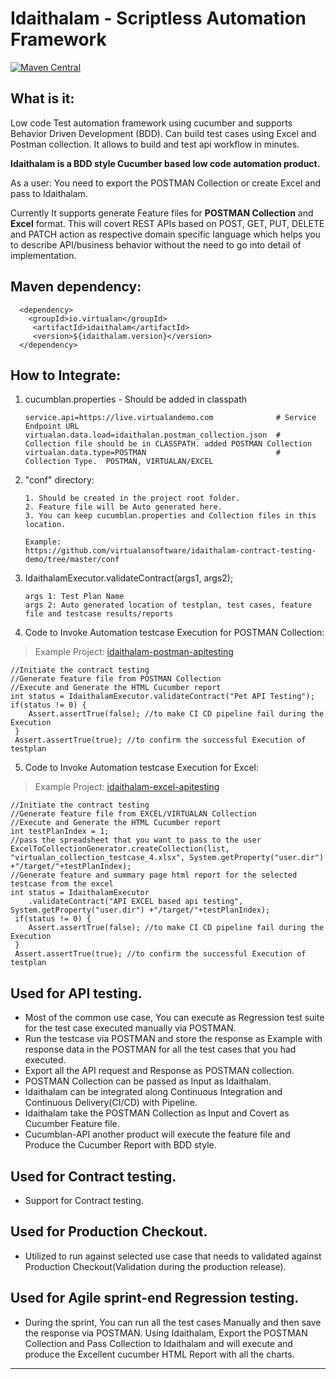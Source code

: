 # Idaithalam - Scriptless Automation Framework

[![Maven Central](https://img.shields.io/maven-central/v/io.virtualan/idaithalam.svg?label=Maven%20Central)](https://search.maven.org/search?q=g:%22io.virtualan%22%20AND%20a:%22idaithalam%22) 
                          
## What is it:

Low code Test automation framework using cucumber and supports Behavior Driven Development (BDD). Can build test cases using Excel and Postman collection. It allows to build and test api workflow in minutes. 

**Idaithalam is a BDD style Cucumber based low code automation product.**

As a user: You need to export the POSTMAN Collection or create Excel and pass to Idaithalam. 

Currently It supports generate Feature files for **POSTMAN Collection** and  **Excel** format. 
This will covert REST APIs based on POST, GET, PUT, DELETE and PATCH action as respective domain specific language which helps you to describe API/business behavior without the need to go into detail of implementation. 

 ## Maven dependency:
  
  ```mvn 
    <dependency>
      <groupId>io.virtualan</groupId>
       <artifactId>idaithalam</artifactId>
       <version>${idaithalam.version}</version>
    </dependency>
  ```  

## How to Integrate: 

1. cucumblan.properties  - Should be added in classpath

    ```
    service.api=https://live.virtualandemo.com              # Service Endpoint URL
    virtualan.data.load=idaithalan.postman_collection.json  # Collection file should be in CLASSPATH. added POSTMAN Collection  
    virtualan.data.type=POSTMAN                             # Collection Type.  POSTMAN, VIRTUALAN/EXCEL
    ```
2.  "conf" directory: 

    ``` 
    1. Should be created in the project root folder. 
    2. Feature file will be Auto generated here. 
    3. You can keep cucumblan.properties and Collection files in this location.

    Example: 
    https://github.com/virtualansoftware/idaithalam-contract-testing-demo/tree/master/conf 
    ```
3. IdaithalamExecutor.validateContract(args1, args2);

    ```
    args 1: Test Plan Name  
    args 2: Auto generated location of testplan, test cases, feature file and testcase results/reports 
    ```

4. Code to Invoke Automation testcase Execution for POSTMAN Collection:
> Example Project: [idaithalam-postman-apitesting](https://github.com/virtualansoftware/idaithalam/tree/master/samples/idaithalam-postmancoll-apitesting)
```
//Initiate the contract testing
//Generate feature file from POSTMAN Collection
//Execute and Generate the HTML Cucumber report
int status = IdaithalamExecutor.validateContract("Pet API Testing");
if(status != 0) {
    Assert.assertTrue(false); //to make CI CD pipeline fail during the Execution
 }
 Assert.assertTrue(true); //to confirm the successful Execution of testplan
```

5. Code to Invoke Automation testcase Execution for Excel:
> Example Project: [idaithalam-excel-apitesting](https://github.com/virtualansoftware/idaithalam/tree/master/samples/idaithalam-excel-apitesting)
```
//Initiate the contract testing
//Generate feature file from EXCEL/VIRTUALAN Collection
//Execute and Generate the HTML Cucumber report
int testPlanIndex = 1;
//pass the spreadsheet that you want to pass to the user
ExcelToCollectionGenerator.createCollection(list, "virtualan_collection_testcase_4.xlsx", System.getProperty("user.dir") +"/target/"+testPlanIndex);
//Generate feature and summary page html report for the selected testcase from the excel
int status = IdaithalamExecutor
    .validateContract("API EXCEL based api testing", System.getProperty("user.dir") +"/target/"+testPlanIndex);
 if(status != 0) {
    Assert.assertTrue(false); //to make CI CD pipeline fail during the Execution
 }
 Assert.assertTrue(true); //to confirm the successful Execution of testplan
```

## Used for API testing.
* Most of the common use case, You can execute as Regression test suite for the test case executed manually via POSTMAN.
* Run the testcase via POSTMAN and store the response as Example with response data in the POSTMAN for all the test cases that you had executed. 
* Export all the API request and Response as POSTMAN collection.
* POSTMAN Collection can be passed as Input as Idaithalam.
* Idaithalam can be integrated along Continuous Integration and Continuous Delivery(CI/CD) with Pipeline.
* Idaithalam take the POSTMAN Collection as Input and Covert as Cucumber Feature file. 
* Cucumblan-API another product will execute the feature file and Produce the Cucumber Report with BDD style.

## Used for Contract testing.
* Support for Contract testing. 

## Used for Production Checkout.
* Utilized to run against selected use case that needs to validated against Production Checkout(Validation during the production release).   

## Used for Agile sprint-end Regression testing.
* During the sprint, You can run all the test cases Manually and then save the response via POSTMAN. Using Idaithalam, Export the POSTMAN Collection and Pass Collection to Idaithalam and will execute and produce the Excellent cucumber HTML Report with all the charts.

----